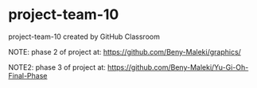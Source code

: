 # project-team-10
project-team-10 created by GitHub Classroom

NOTE: phase 2 of project at:
https://github.com/Beny-Maleki/graphics/

NOTE2: phase 3 of project at:
https://github.com/Beny-Maleki/Yu-Gi-Oh-Final-Phase
